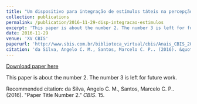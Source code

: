 ```yaml
---
title: "Um dispositivo para integração de estímulos táteis na percepção do som"
collection: publications
permalink: /publication/2016-11-29-disp-integracao-estimulos
excerpt: 'This paper is about the number 2. The number 3 is left for future work.'
date: 2016-11-29
venue: 'XV CBIS'
paperurl: 'http://www.sbis.com.br/biblioteca_virtual/cbis/Anais_CBIS_2016_Diversos.pdf'
citation: 'da Silva, Angelo C. M., Santos, Marcelo C. P.. (2016). &quot;Paper Title Number 2.&quot; <i>CBIS</i>. 15.'
---
```


<a href='http://www.sbis.com.br/biblioteca_virtual/cbis/Anais_CBIS_2016_Diversos.pdf'>Download paper here</a>

This paper is about the number 2. The number 3 is left for future work.

Recommended citation: da Silva, Angelo C. M., Santos, Marcelo C. P.. (2016). "Paper Title Number 2." <i>CBIS</i>. 15.
